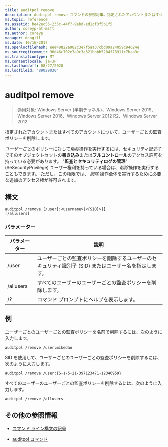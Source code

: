 ```yaml
---
title: auditpol remove
description: Auditpol remove コマンドの参照記事。指定されたアカウントまたはすべてのアカウントのユーザーごとの監査ポリシーを削除します。
ms.topic: reference
ms.assetid: be42ec55-235c-44f7-9abd-ed1cf3f5b1f5
author: coreyp-at-msft
ms.author: coreyp
manager: dongill
ms.date: 10/16/2017
ms.openlocfilehash: eee48822a082c3e7f5aa37cbd09a24059c94624e
ms.sourcegitcommit: 96d46c702e7a9c3a321bbbb5284f73911c7baa3c
ms.translationtype: MT
ms.contentlocale: ja-JP
ms.lasthandoff: 08/27/2020
ms.locfileid: "89029030"
---
```

# <a name="auditpol-remove"></a>auditpol remove

> 適用対象: Windows Server (半期チャネル)、Windows Server 2019、Windows Server 2016、Windows Server 2012 R2、Windows Server 2012

指定されたアカウントまたはすべてのアカウントについて、ユーザーごとの監査ポリシーを削除します。

*ユーザーごと*のポリシーに対して*削除*操作を実行するには、セキュリティ記述子でそのオブジェクトセットの**書き込み**または**フルコントロール**のアクセス許可を持っている必要があります。 "**監査とセキュリティログの管理**" (SeSecurityPrivilege) ユーザー権利を持っている場合は、*削除*操作を実行することもできます。 ただし、この権限では、 *削除* 操作全体を実行するために必要な追加のアクセス権が許可されます。

## <a name="syntax"></a>構文

```
auditpol /remove [/user[:<username>|<{SID}>]]
[/allusers]
```

### <a name="parameters"></a>パラメーター

| パラメーター | 説明 |
| ------- | -------- |
| /user | ユーザーごとの監査ポリシーを削除するユーザーのセキュリティ識別子 (SID) またはユーザー名を指定します。 |
| /allusers | すべてのユーザーのユーザーごとの監査ポリシーを削除します。 |
| /? | コマンド プロンプトにヘルプを表示します。 |

## <a name="examples"></a>例

ユーザーごとのユーザーごとの監査ポリシーを名前で削除するには、次のように入力します。

```
auditpol /remove /user:mikedan
```

SID を使用して、ユーザーごとのユーザーごとの監査ポリシーを削除するには、次のように入力します。

```
auditpol /remove /user:{S-1-5-21-397123471-12346959}
```

すべてのユーザーのユーザーごとの監査ポリシーを削除するには、次のように入力します。

```
auditpol /remove /allusers
```

## <a name="additional-references"></a>その他の参照情報

- [コマンド ライン構文の記号](command-line-syntax-key.md)

- [auditpol コマンド](auditpol.md)
